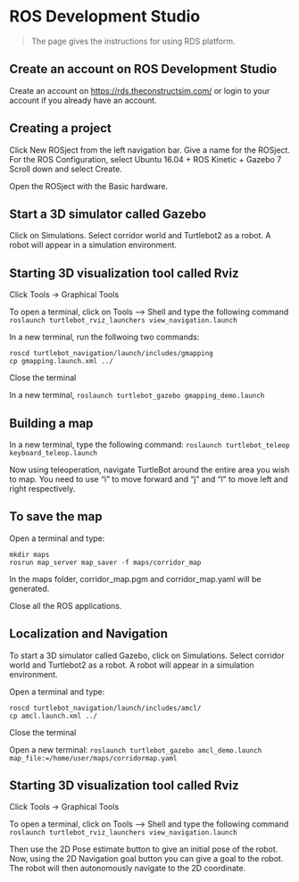 # ROS Development Studio
> The page gives the instructions for using RDS platform.

## Create an account on ROS Development Studio
Create an account on https://rds.theconstructsim.com/ or login to your account if you already have an account.

## Creating a project
Click New ROSject from the left navigation bar.
Give a name for the ROSject.
For the ROS Configuration, select Ubuntu 16.04 + ROS Kinetic + Gazebo 7
Scroll down and select Create.

Open the ROSject with the Basic hardware.

## Start a 3D simulator called Gazebo
Click on Simulations.
Select corridor world and Turtlebot2 as a robot. 
A robot will appear in a simulation environment. 

## Starting 3D visualization tool called Rviz
Click Tools → Graphical Tools

To open a terminal, click on Tools --> Shell and type the following command
`roslaunch turtlebot_rviz_launchers view_navigation.launch`

In a new terminal, run the follwoing two commands:
```
roscd turtlebot_navigation/launch/includes/gmapping
cp gmapping.launch.xml ../
```
Close the terminal

In a new terminal,
`roslaunch turtlebot_gazebo gmapping_demo.launch`

## Building a map

In a new terminal, type the following command:
`roslaunch turtlebot_teleop keyboard_teleop.launch`

Now using teleoperation, navigate TurtleBot around the entire area you wish to map.
You need to use “i” to move forward and “j” and “l” to move left and right respectively.

## To save the map

Open a terminal and type:
```
mkdir maps
rosrun map_server map_saver -f maps/corridor_map
```

In the maps folder, corridor_map.pgm and corridor_map.yaml will be generated.

Close all the ROS applications.

## Localization and Navigation

To start a 3D simulator called Gazebo, click on Simulations. Select corridor world and Turtlebot2 as a robot. 
A robot will appear in a simulation environment. 

Open a terminal and type:
```
roscd turtlebot_navigation/launch/includes/amcl/
cp amcl.launch.xml ../
```
Close the terminal

Open a new terminal:
`roslaunch turtlebot_gazebo amcl_demo.launch map_file:=/home/user/maps/corridormap.yaml`


## Starting 3D visualization tool called Rviz
Click Tools → Graphical Tools

To open a terminal, click on Tools --> Shell and type the following command
`roslaunch turtlebot_rviz_launchers view_navigation.launch`

Then use the 2D Pose estimate button to give an initial pose of the robot. 
Now, using the 2D Navigation goal button you can give a goal to the robot.
The robot will then autonomously navigate to the 2D coordinate.


